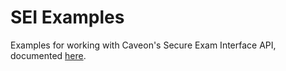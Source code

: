 # SEI Examples

Examples for working with Caveon's Secure Exam Interface API, documented [here](https://sei.caveon.com/api).
